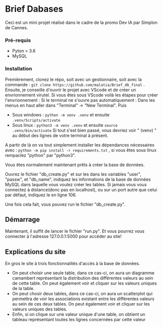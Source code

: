 # Brief Dabases


Ceci est un mini projet réalisé dans le cadre de la promo Dev IA par Simplon de Cannes.


### Pré-requis

 - Pyton > 3.6
 - MySQL

### Installation

Premièrement, clonez le répo, soit avec un gestionnaire, soit avec la commande : ``git clone https://github.com/malatia/Brief_db_final`` .
Ensuite, je conseille d'ouvrir le projet avec VScode et de créer un envrionnement virutel. 
Si vous êtes sous VScode voilà les étapes pour créer l'envrionnement : 
Si le terminal ne s'ouvre pas automatiquement : Dans les menus en haut aller dans "Terminal" -> "New Terminal". Puis 
 - Sous windows : ``python -m venv .venv`` et ensuite ``.venv/Scripts/activate``
 - Sous linux : ``python3 -m venv .venv`` et ensuite ``source .venv/bin/activate``
 Si tout s'est bien passé, vous devriez voir " (venv) " au début des lignes de votre terminal à présent.
 
 A partir de là on va tout simplement installer les dépendances nécessaires avec : ``python -m pip install -r requirements.txt`` , si vous êtes sous linux rempaclez "python" par "python3". 

Vous êtes normalement maintenant prêts à créer la base de données. 

Ouvrez le fichier "db_create.py" et sur les dans les variables "user", "passw", et "db_name", indiquez les informations de la base de données MySQL dans laquelle vous voulez créer les tables. Si jamais vous vous connectez à distance(donc pas en localhost), ou sur un port autre que celui par défaut, indiquez le en ligne 106.

Une fois cela fait, vous pouvez run le fichier "db_create.py".


## Démarrage

Maintenant, il suffit de lancer le fichier "run.py". Et vous pourrez vous connecter à l'adresse 127.0.0.1:5000 pour accéder au site!

## Explications du site

En gros le site à trois fonctionnalités d'accès à la base de données. 
  - On peut choisir une seule table, dans ce cas-ci, on aura un diagramme camambert représentant la distribution des différentes valeurs au sein de cette table. On peut également voir et cliquer sur les valeurs uniques de la table.
  - On peut chosir deux tables, dans ce cas-ci, on aura un scatterplot qui permettra de voir les associations existant entre les différentes valeurs au sein de ces deux tables. On peut également voir et cliquer sur les valeurs uniques des tables.
  - Enfin, si on clique sur une valeur unique d'une table, on obtient un tableau représentant toutes les lignes concernées par cette valeur
